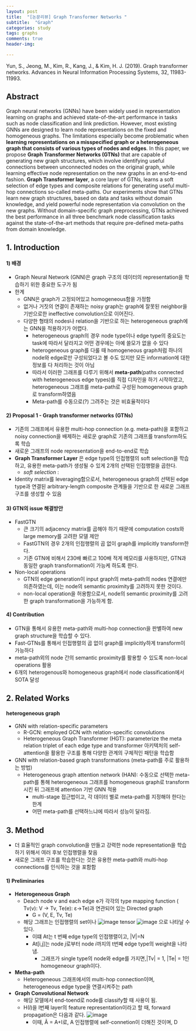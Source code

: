 ```yaml
---
layout: post
title:  "[논문리뷰] Graph Transformer Networks "
subtitle:  "Graph"
categories: study
tags: graphs
comments: true
header-img:

---
```


Yun, S., Jeong, M., Kim, R., Kang, J., & Kim, H. J. (2019). Graph transformer networks. Advances in Neural Information Processing Systems, 32, 11983-11993.

## Abstract
Graph neural networks (GNNs) have been widely used in representation learning on graphs and achieved state-of-the-art performance in tasks such as node classification and link prediction. However, most existing GNNs are designed to learn node representations on the fixed and homogeneous graphs. The limitations especially become problematic when **learning representations on a misspecified graph or a heterogeneous graph that consists of various types of nodes and edges**. In this paper, we propose **Graph Transformer Networks (GTNs)** that are capable of generating new graph structures, which involve identifying useful connections between unconnected nodes on the original graph, while learning effective node representation on the new graphs in an end-to-end fashion. **Graph Transformer layer**, a core layer of GTNs, learns a soft selection of edge types and composite relations for generating useful multi-hop connections so-called meta-paths. Our experiments show that GTNs learn new graph structures, based on data and tasks without domain knowledge, and yield powerful node representation via convolution on the new graphs. Without domain-specific graph preprocessing, GTNs achieved the best performance in all three benchmark node classification tasks against the state-of-the-art methods that require pre-defined meta-paths from domain knowledge.

## 1. Introduction
#### 1) 배경
* Graph Neural Network (GNN)은 graph 구조의 데이터의 representation을 학습하기 위한 중요한 도구가 됨
* 한계
  * GNN은 graph가 고정되어있고 homogeneous함을 가정함
  * 없거나 거짓의 연결이 존재하는 noisy graph는 graph에 잘못된 neighbor을 기반으로한 ineffective convolution으로 이어진다. 
  * 다양한 형태의 nodes나 relation을 기반으로 하는 heterogeneous graph에는 GNN을 적용하기가 어렵다. 
    * heterogeneous graph의 경우 node type이나 edge type의 중요도는 task에 따라서 달라지고 어떤 경우에는 아예 쓸모가 없을 수 있다
    * heterogeneous graph를 다룰 때 homogeneous graph처럼 하나의 node와 edge로만 구성되었다고 볼 수도 있지만 모든 information에 대한 정보를 다 처리하는 것이 아님
    * 따라서 이러한 그래프를 다루기 위해서 **meta-path**(paths connected with heterogeneous edge types)를 직접 디자인을 하기 시작하였고, heterogeneous 그래프를 meta-path로 구성된 homogeneous graph로 transform하였음
    * Meta-path를 수동으로(?) 그려주는 것은 비효율적이다

#### 2) Proposal 1 - Graph transformer networks (GTNs)
* 기존의 그래프에서 유용한 multi-hop connection (e.g. meta-path)을 포함하고 noisy connection을 배제하는 새로운 graph로 기존의 그래프를 transform하도록 학습
* 새로운 그래프의 node representation을 end-to-end로 학습
* **Graph Transformer Layer** 은 edge type의 인접행렬의 soft selection을 학습하고, 유용한 meta-path가 생성될 수 있게 2개의 선택된 인접행렬을 곱한다. 
  * *soft selection* : 
* Identity matrix를 leveraging함으로서, heterogeneous graph의 선택된 edge type과 연결된 arbitrary-length composite 관계들을 기반으로 한 새로운 그래프 구조를 생성할 수 있음

#### 3) GTN의 issue 해결방안
* FastGTN
  * 큰 크기의 adjacency matrix를 곱해야 하기 때문에 computation costs와 large memory를 고려한 모델 제안
  * FastGTN의 경우 2개의 인접행렬의 곱 없이 graph를 implicitly transform한다. 
  * 기존 GTN에 비해서 230배 빠르고 100배 적게 메모리를 사용하지만, GTN과 동일한 graph transformation이 가능케 하도록 한다. 
* Non-local operations
  * GTN의 edge generation이 input graph의 meta-path의 nodes 연결에만 의존하였는데, 이는 node의 semantic proximity를 고려하지 못한 것이다. 
  * non-local operation을 허용함으로서, node의 semantic proximity를 고려한 graph transformation을 가능하게 함. 

#### 4) Contribution
* GTN을 통해서 유용한 meta-path와 multi-hop connection을 판별하여 new graph structure을 학습할 수 있다. 
* Fast-GTNs를 통해서 인접행렬의 곱 없이 graph를 implicitly하게 transform이 가능하다
* meta-path외의 node 간의 semantic proximity를 활용할 수 있도록 non-local operations 활용
* 6개의 heterogenous와 homogeneous graph에서 node classification에서 SOTA 달성


## 2. Related Works
#### heterogeneous graph
* GNN with relation-specific parameters
  * R-GCN: employed GCN with relation-specific convolutions 
  * Heterogeneous Graph Transformer (HGT): parameterize the meta relation triplet of each edge type and transformer 아키텍처의 self-attention을 활용한 구조를 통해 다양한 관계의 구체적인 패턴을 학습함
* GNN with relation-based graph transformations (meta-path를 주로 활용하는 방법)
  * Heterogeneous graph attention network (HAN): 수동으로 선택한 meta-path를 통해 heterogeneous 그래프를 homogeneous graph로 transform시킨 뒤 그래프에 attention 기반 GNN 적용
    * multi-stage 접근법이고, 각 데이터 별로 meta-path를 지정해야 한다는 한계
    * 어떤 meta-path를 선택하느냐에 따라서 성능이 달라짐.   


## 3. Method
* 더 효율적인 graph convolution을 만들고 강력한 node representation을 학습하기 위해서 여러 후보 인접행렬을 찾음
* 새로운 그래프 구조를 학습한다는 것은 유용한 meta-path와 multi-hop connections를 인식하는 것을 포함함

#### 1) Preliminaries
* **Heterogeneous Graph**
  * Deach node v and each edge e가 각각의 type mapping function ( Tv(v): V → Tv, Te(e): ε→Te)과 연관되어 있는 Directed graph
    * G = (V, E, Tv, Te)
  * 해당 그래프는 인접행렬의 set이나 ![image](https://user-images.githubusercontent.com/60350933/152460708-58c70b04-4d2c-4874-b232-d64198332e43.png) tensor ![image](https://user-images.githubusercontent.com/60350933/152460838-ad067c46-0d07-41fc-a5c1-c050447796c4.png) 으로 나타날 수 있다. 
    *  이떄 At는 t 번째 edge type의 인접행렬이고, |V|=N
    *  At[i,j]는 node *j*로부터 node *i*까지의 t번째 edge type의 weight을 나타냄. 
       *  그래프가 single type의 node와 edge를 가지면,|Tv| = 1,  |Te| = 1인 homogeneour graph이다. 
 * **Metha-path**
   *  Heterogeneous 그래프에서의 multi-hop connection이며, heterogeneous edge type을 연결시켜주는 path
* **Graph Convolutional Network** 
  * 해당 모델에서 end-toend로 node를 classify할 때 사용이 됨.  
  * H(*l*)을 l번째 layer의 feature representation이라고 할 때, forward propagation은 다음과 같다. 
    ![image](https://user-images.githubusercontent.com/60350933/152461857-8bca7d7c-5d55-4884-849c-c2a5fdc8a262.png)
    * 이때, Ã = A+I로, A 인접행렬에 self-connetion이 더해진 것이며, D

